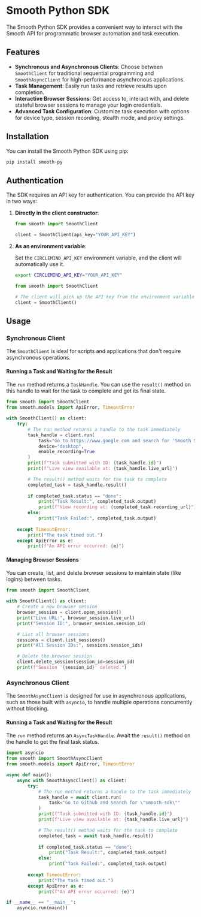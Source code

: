 # Smooth Python SDK

The Smooth Python SDK provides a convenient way to interact with the Smooth API for programmatic browser automation and task execution.

## Features

*   **Synchronous and Asynchronous Clients**: Choose between `SmoothClient` for traditional sequential programming and `SmoothAsyncClient` for high-performance asynchronous applications.
*   **Task Management**: Easily run tasks and retrieve results upon completion.
*   **Interactive Browser Sessions**: Get access to, interact with, and delete stateful browser sessions to manage your login credentials.
*   **Advanced Task Configuration**: Customize task execution with options for device type, session recording, stealth mode, and proxy settings.

## Installation

You can install the Smooth Python SDK using pip:

```bash
pip install smooth-py
```

## Authentication

The SDK requires an API key for authentication. You can provide the API key in two ways:

1.  **Directly in the client constructor**:

    ```python
    from smooth import SmoothClient

    client = SmoothClient(api_key="YOUR_API_KEY")
    ```

2.  **As an environment variable**:

    Set the `CIRCLEMIND_API_KEY` environment variable, and the client will automatically use it.

    ```bash
    export CIRCLEMIND_API_KEY="YOUR_API_KEY"
    ```

    ```python
    from smooth import SmoothClient

    # The client will pick up the API key from the environment variable
    client = SmoothClient()
    ```

## Usage

### Synchronous Client

The `SmoothClient` is ideal for scripts and applications that don't require asynchronous operations.

#### Running a Task and Waiting for the Result

The `run` method returns a `TaskHandle`. You can use the `result()` method on this handle to wait for the task to complete and get its final state.

```python
from smooth import SmoothClient
from smooth.models import ApiError, TimeoutError

with SmoothClient() as client:
    try:
        # The run method returns a handle to the task immediately
        task_handle = client.run(
            task="Go to https://www.google.com and search for 'Smooth SDK'",
            device="desktop",
            enable_recording=True
        )
        print(f"Task submitted with ID: {task_handle.id}")
        print(f"Live view available at: {task_handle.live_url}")

        # The result() method waits for the task to complete
        completed_task = task_handle.result()
        
        if completed_task.status == "done":
            print("Task Result:", completed_task.output)
            print(f"View recording at: {completed_task.recording_url}")
        else:
            print("Task Failed:", completed_task.output)
            
    except TimeoutError:
        print("The task timed out.")
    except ApiError as e:
        print(f"An API error occurred: {e}")
```

#### Managing Browser Sessions

You can create, list, and delete browser sessions to maintain state (like logins) between tasks.

```python
from smooth import SmoothClient

with SmoothClient() as client:
    # Create a new browser session
    browser_session = client.open_session()
    print("Live URL:", browser_session.live_url)
    print("Session ID:", browser_session.session_id)

    # List all browser sessions
    sessions = client.list_sessions()
    print("All Session IDs:", sessions.session_ids)

    # Delete the browser session
    client.delete_session(session_id=session_id)
    print(f"Session '{session_id}' deleted.")
```

### Asynchronous Client

The `SmoothAsyncClient` is designed for use in asynchronous applications, such as those built with `asyncio`, to handle multiple operations concurrently without blocking.

#### Running a Task and Waiting for the Result

The `run` method returns an `AsyncTaskHandle`. Await the `result()` method on the handle to get the final task status.

```python
import asyncio
from smooth import SmoothAsyncClient
from smooth.models import ApiError, TimeoutError

async def main():
    async with SmoothAsyncClient() as client:
        try:
            # The run method returns a handle to the task immediately
            task_handle = await client.run(
                task="Go to Github and search for \"smooth-sdk\""
            )
            print(f"Task submitted with ID: {task_handle.id}")
            print(f"Live view available at: {task_handle.live_url}")

            # The result() method waits for the task to complete
            completed_task = await task_handle.result()
            
            if completed_task.status == "done":
                print("Task Result:", completed_task.output)
            else:
                print("Task Failed:", completed_task.output)
                
        except TimeoutError:
            print("The task timed out.")
        except ApiError as e:
            print(f"An API error occurred: {e}")

if __name__ == "__main__":
    asyncio.run(main())
```
